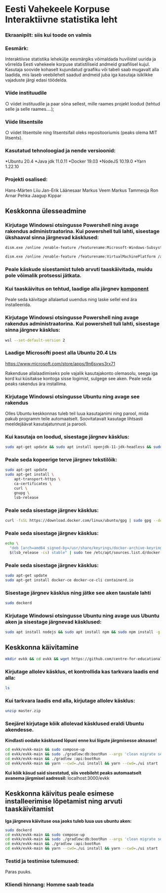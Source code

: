 # Eesti Vahekeele Korpuse Interaktiivne statistika leht

### Ekraanipilt: siis kui toode on valmis

### Eesmärk: 
Interaktiivse statistika lehekülje eesmärgiks võimaldada huvilistel uurida ja võrrelda Eesti vahekeele korpuse statistiliseid andmeid graafilisel kujul. Kasutaja soovide kohaselt kujundatud graafiku või tabeli saab mugavalt alla laadida, mis laseb veebilehelt saadud andmeid juba iga kasutaja isiklikke vajaduste järgi edasi töödelda.

### Viide instituudile
○ viidet instituudile ja paar sõna sellest, mille raames projekt loodud (tehtud selle ja selle raames….);

### Viide litsentsile
○ viidet litsentsile ning litsentsifail oleks repositooriumis (peaks olema MIT litsents).


### Kasutatud tehnoloogiad ja nende versioonid:
*Ubuntu 20.4
*Java jdk 11.0.11
*Docker 19.03
*NodeJS 10.19.0
*Yarn 1.22.10

### Projekti osalised:

Hans-Märten Liiu
Jan-Erik Läänesaar
Markus Veem
Markus Tammeoja
Ron Arnar Pehka
Jaagup Kippar

## Keskkonna ülesseadmine

### Kirjutage Windowsi otsingusse Powershell ning avage rakendus administraatorina. Kui powershell tuli lahti, sisestage ükshaaval sinna järgnevad käsklused:
```bash
dism.exe /online /enable-feature /featurename:Microsoft-Windows-Subsystem-Linux /all /norestart

dism.exe /online /enable-feature /featurename:VirtualMachinePlatform /all /norestart
```
### Peale käskude sisestamist tuleb arvuti taaskäivitada, muidu pole võimalik protsessi jätkata.

### Kui taaskäivitus on tehtud, laadige alla järgnev [komponent](https://wslstorestorage.blob.core.windows.net/wslblob/wsl_update_x64.msi) 

Peale seda käivitage allalaetud uuendus ning laske sellel end ära installeerida.

### Kirjutage Windowsi otsingusse Powershell ning avage rakendus administraatorina. Kui powershell tuli lahti, sisestage sinna järgnev käsklus:
```bash
wsl --set-default-version 2
```
### Laadige Microsofti poest alla Ubuntu 20.4 Lts

https://www.microsoft.com/store/apps/9n6svws3rx71

Rakenduse allalaadimiseks pole vajalik kasutajakonto olemasolu, seega iga kord kui küsitakse kontoga sisse logimist, sulgege see aken. Peale seda peaks rakendus ära installima.

### Kirjutage Windowsi otsingusse Ubuntu ning avage see rakendus

Olles Ubuntu keskkonnas tuleb teil luua kasutajanimi ning parool, mida pakub programm teile automaatselt. Soovitatavalt kasutage lihtsasti meeldejäävat kasutajatunnust ja parooli.

### Kui kasutaja on loodud, sisestage järgnev käsklus:
```bash
sudo apt-get update && sudo apt install openjdk-11-jdk-headless && sudo apt install docker-compose
```

### Peale seda kopeerige terve järgnev tekstilõik:
```bash
sudo apt-get update
sudo apt-get install \
    apt-transport-https \
    ca-certificates \
    curl \
    gnupg \
    lsb-release
```
### Peale seda sisestage järgnev käsklus:
```bash
curl -fsSL https://download.docker.com/linux/ubuntu/gpg | sudo gpg --dearmor -o /usr/share/keyrings/docker-archive-keyring.gpg
```
### Peale seda sisestage järgnev käsklus:
```bash
echo \
  "deb [arch=amd64 signed-by=/usr/share/keyrings/docker-archive-keyring.gpg] https://download.docker.com/linux/ubuntu \
  $(lsb_release -cs) stable" | sudo tee /etc/apt/sources.list.d/docker.list > /dev/null
```
### Peale seda sisestage järgnev käsklus:
```bash
sudo apt-get update
sudo apt-get install docker-ce docker-ce-cli containerd.io
```

### Sisestage järgnev käsklus ning jätke see aken taustale lahti
```bash
sudo dockerd
```
### Kirjutage Windowsi otsingusse Ubuntu ning avage uus Ubuntu aken ja sisestage järgnevad käsklused:
```bash
sudo apt install nodejs && sudo apt install npm && sudo npm install -g yarn && sudo apt install unzip
```
## Keskkonna käivitamine
```bash
mkdir evkk && cd evkk && wget https://github.com/centre-for-educational-technology/evkk/archive/refs/heads/master.zip
```
### Kirjutage allolev käsklus, et kontrollida kas tarkvara laadis end alla:
```bash
ls
```
### Kui tarkvara laadis end alla,  kirjutage allolev käsklus:
```bash
unzip master.zip
```
### Seejärel kirjutage kõik allolevad käsklused eraldi Ubuntu akendesse.
**Kindlasti oodake käsklused lõpuni enne kui liigute järgmisesse aknasse!**
```bash
cd evkk/evkk-main && sudo compose-up
cd evkk/evkk-main && sudo ./gradlew:db:bootRun --args 'clean migrate seed'
cd evkk/evkk-main && ./gradlew :api:bootRun
cd evkk/evkk-main && yarn --cwd=./ui install && yarn --cwd=./ui start
```
**Kui kõik käsud said sisestatud, siis veebileht peaks automaatselt avanema järgmisel aadressil:**
localhost:3000/evkk


## Keskkonna käivitus peale esimese installeerimise lõpetamist ning arvuti taaskäivitamist

**Iga järgneva käivituse osa jaoks tuleb luua uus ubuntu aken:**
```bash
sudo dockerd
cd evkk/evkk-main && sudo compose-up
cd evkk/evkk-main && sudo ./gradlew:db:bootRun --args 'clean migrate seed'
cd evkk/evkk-main && ./gradlew :api:bootRun
cd evkk/evkk-main && yarn --cwd=./ui install && yarn --cwd=./ui start
```
### Testid ja testimise tulemused:

Paras puuks.


### Kliendi hinnang: Homme saab teada

